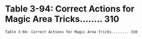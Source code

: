 # Table 3-94: Correct Actions for Magic Area Tricks........ 310

```
Table 3-94: Correct Actions for Magic Area Tricks........ 310

```

